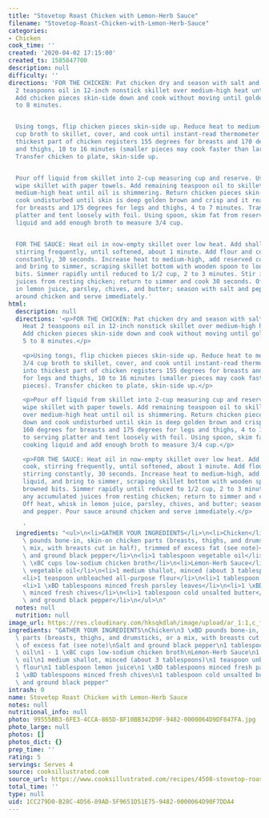 ```yaml
---
title: "Stovetop Roast Chicken with Lemon-Herb Sauce"
filename: "Stovetop-Roast-Chicken-with-Lemon-Herb-Sauce"
categories:
- Chicken
cook_time: ''
created: '2020-04-02 17:15:00'
created_ts: 1585847700
description: null
difficulty: ''
directions: 'FOR THE CHICKEN: Pat chicken dry and season with salt and pepper. Heat
  2 teaspoons oil in 12-inch nonstick skillet over medium-high heat until shimmering.
  Add chicken pieces skin-side down and cook without moving until golden brown, 5
  to 8 minutes.


  Using tongs, flip chicken pieces skin-side up. Reduce heat to medium-low, add 3/4
  cup broth to skillet, cover, and cook until instant-read thermometer inserted into
  thickest part of chicken registers 155 degrees for breasts and 170 degrees for legs
  and thighs, 10 to 16 minutes (smaller pieces may cook faster than larger pieces).
  Transfer chicken to plate, skin-side up.


  Pour off liquid from skillet into 2-cup measuring cup and reserve. Using tongs,
  wipe skillet with paper towels. Add remaining teaspoon oil to skillet and heat over
  medium-high heat until oil is shimmering. Return chicken pieces skin-side down and
  cook undisturbed until skin is deep golden brown and crisp and it reaches 160 degrees
  for breasts and 175 degrees for legs and thighs, 4 to 7 minutes. Transfer to serving
  platter and tent loosely with foil. Using spoon, skim fat from reserved cooking
  liquid and add enough broth to measure 3/4 cup.


  FOR THE SAUCE: Heat oil in now-empty skillet over low heat. Add shallot and cook,
  stirring frequently, until softened, about 1 minute. Add flour and cook, stirring
  constantly, 30 seconds. Increase heat to medium-high, add reserved cooking liquid,
  and bring to simmer, scraping skillet bottom with wooden spoon to loosen browned
  bits. Simmer rapidly until reduced to 1/2 cup, 2 to 3 minutes. Stir in any accumulated
  juices from resting chicken; return to simmer and cook 30 seconds. Off heat, whisk
  in lemon juice, parsley, chives, and butter; season with salt and pepper. Pour sauce
  around chicken and serve immediately.'
html:
  description: null
  directions: '<p>FOR THE CHICKEN: Pat chicken dry and season with salt and pepper.
    Heat 2 teaspoons oil in 12-inch nonstick skillet over medium-high heat until shimmering.
    Add chicken pieces skin-side down and cook without moving until golden brown,
    5 to 8 minutes.</p>

    <p>Using tongs, flip chicken pieces skin-side up. Reduce heat to medium-low, add
    3/4 cup broth to skillet, cover, and cook until instant-read thermometer inserted
    into thickest part of chicken registers 155 degrees for breasts and 170 degrees
    for legs and thighs, 10 to 16 minutes (smaller pieces may cook faster than larger
    pieces). Transfer chicken to plate, skin-side up.</p>

    <p>Pour off liquid from skillet into 2-cup measuring cup and reserve. Using tongs,
    wipe skillet with paper towels. Add remaining teaspoon oil to skillet and heat
    over medium-high heat until oil is shimmering. Return chicken pieces skin-side
    down and cook undisturbed until skin is deep golden brown and crisp and it reaches
    160 degrees for breasts and 175 degrees for legs and thighs, 4 to 7 minutes. Transfer
    to serving platter and tent loosely with foil. Using spoon, skim fat from reserved
    cooking liquid and add enough broth to measure 3/4 cup.</p>

    <p>FOR THE SAUCE: Heat oil in now-empty skillet over low heat. Add shallot and
    cook, stirring frequently, until softened, about 1 minute. Add flour and cook,
    stirring constantly, 30 seconds. Increase heat to medium-high, add reserved cooking
    liquid, and bring to simmer, scraping skillet bottom with wooden spoon to loosen
    browned bits. Simmer rapidly until reduced to 1/2 cup, 2 to 3 minutes. Stir in
    any accumulated juices from resting chicken; return to simmer and cook 30 seconds.
    Off heat, whisk in lemon juice, parsley, chives, and butter; season with salt
    and pepper. Pour sauce around chicken and serve immediately.</p>

    '
  ingredients: "<ul>\n<li>GATHER YOUR INGREDIENTS</li>\n<li>Chicken</li>\n<li>3 \xBD\
    \ pounds bone-in, skin-on chicken parts (breasts, thighs, and drumsticks, or a\
    \ mix, with breasts cut in half), trimmed of excess fat (see note)</li>\n<li>Salt\
    \ and ground black pepper</li>\n<li>1 tablespoon vegetable oil</li>\n<li>1 - 1\
    \ \xBC cups low-sodium chicken broth</li>\n<li>Lemon-Herb Sauce</li>\n<li>1 teaspoon\
    \ vegetable oil</li>\n<li>1 medium shallot, minced (about 3 tablespoons)</li>\n\
    <li>1 teaspoon unbleached all-purpose flour</li>\n<li>1 tablespoon lemon juice</li>\n\
    <li>1 \xBD tablespoons minced fresh parsley leaves</li>\n<li>1 \xBD tablespoons\
    \ minced fresh chives</li>\n<li>1 tablespoon cold unsalted butter</li>\n<li>Salt\
    \ and ground black pepper</li>\n</ul>\n"
  notes: null
  nutrition: null
image_url: https://res.cloudinary.com/hksqkdlah/image/upload/ar_1:1,c_fill,dpr_2.0,f_auto,fl_lossy.progressive.strip_profile,g_faces:auto,q_auto:low,w_344/1651_1000547-cvr-eas-sear-chk-lmn-0011-article
ingredients: "GATHER YOUR INGREDIENTS\nChicken\n3 \xBD pounds bone-in, skin-on chicken\
  \ parts (breasts, thighs, and drumsticks, or a mix, with breasts cut in half), trimmed\
  \ of excess fat (see note)\nSalt and ground black pepper\n1 tablespoon vegetable\
  \ oil\n1 - 1 \xBC cups low-sodium chicken broth\nLemon-Herb Sauce\n1 teaspoon vegetable\
  \ oil\n1 medium shallot, minced (about 3 tablespoons)\n1 teaspoon unbleached all-purpose\
  \ flour\n1 tablespoon lemon juice\n1 \xBD tablespoons minced fresh parsley leaves\n\
  1 \xBD tablespoons minced fresh chives\n1 tablespoon cold unsalted butter\nSalt\
  \ and ground black pepper"
intrash: 0
name: Stovetop Roast Chicken with Lemon-Herb Sauce
notes: null
nutritional_info: null
photo: 99555BB3-6FE3-4CCA-865D-8F10BB342D9F-9482-0000064D9DF847FA.jpg
photo_large: null
photos: []
photos_dict: {}
prep_time: ''
rating: 5
servings: Serves 4
source: cooksillustrated.com
source_url: https://www.cooksillustrated.com/recipes/4508-stovetop-roast-chicken-with-lemon-herb-sauce?incode=MCSCM00L0&ref=new_search_experience_14
total_time: ''
type: null
uid: 1CC279D0-B28C-4D56-89AD-5F9651D51E75-9482-0000064D90F7DDA4
---
```

